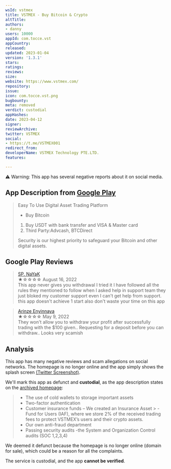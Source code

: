 ```yaml
---
wsId: vstmex
title: VSTMEX - Buy Bitcoin & Crypto
altTitle: 
authors:
- danny
users: 10000
appId: com.tocce.vst
appCountry: 
released: 
updated: 2023-01-04
version: '1.3.1'
stars: 
ratings: 
reviews: 
size: 
website: https://www.vstmex.com/
repository: 
issue: 
icon: com.tocce.vst.png
bugbounty: 
meta: removed
verdict: custodial
appHashes: 
date: 2023-04-12
signer: 
reviewArchive: 
twitter: VSTMEX
social:
- https://t.me/VSTMEX001
redirect_from: 
developerName: VSTMEX Technology PTE.LTD.
features: 

---
```


⚠️ Warning: This app has several negative reports about it on social media.

## App Description from [Google Play](https://play.google.com/store/apps/details?id=com.tocce.vst&gl=ph) 

> Easy To Use Digital Asset Trading Platform
> - Buy Bitcoin
> 1. Buy USDT with bank transfer and VISA & Master card
> 2. Third Party:Advcash, BTCDirect
>
> Security is our highest priority to safeguard your Bitcoin and other digital assets.

## Google Play Reviews 

> [SP. NaYaK](https://play.google.com/store/apps/details?id=com.tocce.vst&gl=ph)<br>
  ★☆☆☆☆ August 16, 2022 <br>
       This app never gives you withdrawal I tried it I have followed all the rules they mentioned to follow when I asked help in support team they just bloked my customer support even I can't get help from support. this app doesn't achieve 1 start also don't waste your time on this app
       
> [Arinze Enyinnaya](https://play.google.com/store/apps/details?id=com.tocce.vst&gl=ph)<br>
  ★☆☆☆☆ May 9, 2022 <br>
       They won't allow you to withdraw your profit after successfully trading with the $100 given.. Requesting for a deposit before you can withdraw.. Looks very scamish
       
## Analysis 

This app has many negative reviews and scam allegations on social networks. The homepage is no longer online and the app simply shows the splash screen [(Twitter Screenshot)](https://twitter.com/BitcoinWalletz/status/1646005334757249024). 

We'll mark this app as defunct and **custodial**, as the app description states on the [archived homepage](https://web.archive.org/web/20220518081049/https://vstmex.com/):
 
> - The use of cold wallets to storage important assets
> - Two-factor authentication
> - Customer insurance funds – We created an Insurance Asset > - Fund for Users (IAF), where we store 2% of the received trading fees to protect VSTMEX’s users and their crypto assets.
> - Our own anti-fraud department
> - Passing security audits -the System and Organization Control audits (SOC 1,2,3,4)

We deemed it defunct because the homepage is no longer online (domain for sale), which could be a reason for all the complaints. 

The service is custodial, and the app **cannot be verified**.

